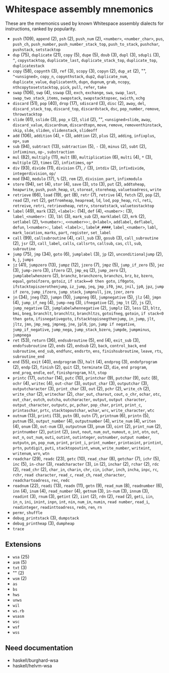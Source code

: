 # Whitespace assembly mnemonics

<!-- Generated by tools/generate_assembly.jq; DO NOT EDIT. -->

These are the mnemonics used by known Whitespace assembly dialects for
instructions, ranked by popularity.

- `push` (109), `append` (2), `psh` (2), `push_num` (2), `<number>`, `<number_char>`, `pus`, `push_ch`, `push_number`, `push_number_stack_top`, `push_to_stack`, `pushchar`, `pushstack`, `setstacktop`
- `dup` (75), `duplicate` (21), `copy` (5), `dupe` (5), `doub` (3), `dupl` (3), `sdupli` (3), `^`, `copystacktop`, `duplicate_last`, `duplicate_stack_top`, `duplicate_top`, `duplicatestack`
- `copy` (58), `copynth` (3), `ref` (3), `scopy` (3), `copyn` (2), `dup_at` (2), "", `^<unsigned>`, `copy_n`, `copynthstack`, `dup2`, `duplicate_num`, `duplicate_value`, `duplicatenth`, `dupn`, `dupnum`, `grab`, `ncopy`, `nthcopytosetstacktop`, `pick`, `pull`, `refer`, `take`
- `swap` (106), `swp` (4), `sswap` (3), `exch`, `exchange`, `swa`, `swap_last`, `swap_two_stack_items`, `swapstack`, `swapstacktopsec`, `swicth`, `xchg`
- `discard` (51), `pop` (40), `drop` (17), `sdiscard` (3), `disc` (2), `away`, `del`, `discard_stack_top`, `discard_top`, `discardstack`, `dsc`, `pop_number`, `remove`, `throwstacktop`
- `slide` (61), `sslide` (3), `pop_x` (2), `slid` (2), "", `<unsigned>slide`, `away`, `discard_value`, `discardnum`, `discardtopn`, `move`, `remove`, `removenthinstack`, `skip`, `slde`, `sliden`, `slidenstack`, `slideoff`
- `add` (106), `addition` (4), `+` (3), `addtion` (2), `plus` (2), `adding`, `infixplus`, `op+`, `sum`
- `sub` (94), `subtract` (13), `subtraction` (5), `-` (3), `minus` (2), `subt` (2), `infixminus`, `op-`, `substraction`
- `mul` (82), `multiply` (11), `mult` (8), `multiplication` (6), `multi` (4), `*` (3), `multiple` (2), `times` (2), `infixtimes`, `op*`
- `div` (93), `divide` (11), `division` (7), `/` (3), `intdiv` (2), `infixdivide`, `integerdivision`, `op/`
- `mod` (94), `modulo` (17), `%` (2), `rem` (2), `division_part`, `infixmodulo`
- `store` (94), `set` (4), `stor` (4), `save` (3), `sto` (3), `put` (2), `addtoheap`, `heapwrite`, `push`, `push_heap`, `st`, `storeat`, `storeheap`, `valuetoadress`, `write`
- `retrieve` (66), `load` (19), `get` (8), `retr` (7), `retrive` (4), `fetch` (2), `pop` (2), `read` (2), `ret` (2), `getfromheap`, `heapread`, `ld`, `lod`, `pop_heap`, `rcl`, `reti`, `retreive`, `retri`, `retrieveheap`, `retrv`, `storeatstack`, `valuetostacktop`
- `label` (49), `mark` (32), `<label>:` (14), `def` (4), `<number>:` (3), `label_<number>:` (3), `lbl` (3), `mark_sub` (2), `marklabel` (2), `mrk` (2), `setlabel` (2), `%<number>:`, `<<number>>:`, `@<label>`, `addlabel`, `deflabel`, `defun`, `l<number>:`, `label <label>:`, `label#_####`, `label_<number>`, `labl`, `mark_location`, `marks`, `part`, `register`, `set_label`
- `call` (99), `callsubroutine` (4), `call_sub` (3), `gosub` (3), `call_subroutine` (2), `jsr` (2), `call_label`, `calls`, `callsrtn`, `callsub`, `cas`, `cll`, `sub`, `subroutine`
- `jump` (75), `jmp` (34), `goto` (6), `jumplabel` (3), `jp` (2), `unconditionaljump` (2), `b`, `j`, `jumps`
- `jz` (41), `jumpzero` (13), `jumpz` (12), `jzero` (7), `jmpz` (5), `jump_if_zero` (5), `jez` (3), `jump-zero` (3), `ifzero` (2), `jmp_eq` (2), `jump_zero` (2), `jumplabelwhenzero` (2), `branchz`, `branchzero`, `branchzs`, `brz`, `bz`, `bzero`, `equal`, `gotoifzero`, `gotoiz`, `if stack==0 then goto`, `if0goto`, `ifstacktopiszerothenjump`, `iz_jump`, `jeq`, `jmp_if0`, `jmz`, `jnil`, `jp0`, `jpz`, `jump if zero`, `jump_ifzero`, `jump_stack`, `jumpnull`, `jze`, `jzer`, `zero`
- `jn` (34), `jneg` (12), `jumpn` (10), `jumpneg` (6), `jumpnegative` (5), `jlz` (4), `jmpn` (4), `jump_if_neg` (4), `jump-neg` (3), `ifnegative` (2), `jmp_lt` (2), `js` (2), `jump_negative` (2), `jumplabelwhennegative` (2), `jumplz` (2), `less` (2), `bltz`, `bmi`, `bneg`, `branchlt`, `branchltz`, `branchltzs`, `gotoifneg`, `gotoin`, `if stack<0 then goto`, `ifisnegativegoto`, `ifstacktopisnegthenjump`, `in_jump`, `jlt`, `jltz`, `jmn`, `jmp_neg`, `jmpneg`, `jne`, `jpl0`, `jpn`, `jump if negative`, `jump_if_negative`, `jump_nega`, `jump_stack_bzero`, `jumpde`, `jumpminus`, `jumpnega`
- `ret` (53), `return` (36), `endsubroutine` (5), `end` (4), `exit_sub` (3), `endofsubroutine` (2), `ends` (2), `endsub` (2), `back`, `control_back`, `end subroutine`, `end_sub`, `endfunc`, `endsrtn`, `ens`, `finishsubroutine`, `leave`, `rts`, `subroutine_end`
- `end` (55), `exit` (40), `endprogram` (5), `halt` (4), `endprog` (3), `endofprogram` (2), `endp` (2), `finish` (2), `quit` (2), `terminate` (2), `die`, `end program`, `end_prog`, `endle`, `eof`, `finishprogram`, `hlt`, `stop`
- `printc` (17), `outchar` (14), `putc` (10), `printchar` (9), `putchar` (9), `outc` (8), `ochr` (4), `writec` (4), `out-char` (3), `output_char` (3), `outputchar` (3), `outputcharacter` (3), `print_char` (3), `out` (2), `pchr` (2), `write_ch` (2), `write_char` (2), `writechar` (2), `char_out`, `charout`, `cout`, `o_chr`, `ochar`, `otc`, `out_char`, `outch`, `outcha`, `outcharacter`, `output`, `output character`, `output_character`, `outputc`, `pc`, `pchar`, `pop_char`, `print`, `print_c`, `printaschar`, `prtc`, `stacktopoutchar`, `wchar`, `wrc`, `write_character`, `wtc`
- `outnum` (13), `printi` (13), `putn` (8), `outn` (7), `printnum` (6), `printn` (5), `putnum` (5), `output_number` (4), `outputnumber` (4), `write_num` (4), `writen` (4), `onum` (3), `out-num` (3), `outputnum` (3), `pnum` (3), `oint` (2), `print_num` (2), `printnumber` (2), `putint` (2), `iout`, `nout`, `num_out`, `numout`, `o_int`, `otn`, `out`, `out_n`, `out_num`, `outi`, `outint`, `outinteger`, `outnumber`, `output number`, `outputn`, `pn`, `pop_num`, `print`, `print_i`, `print_number`, `printasint`, `printint`, `prtn`, `putdigit`, `puti`, `stacktopoutint`, `wnum`, `write_number`, `writeint`, `writenum`, `wrn`, `wtn`
- `readchar` (29), `readc` (23), `getc` (10), `read_char` (8), `getchar` (7), `ichr` (5), `inc` (5), `in-char` (3), `readcharacter` (3), `in` (2), `inchar` (2), `rchar` (2), `rdc` (2), `read_chr` (2), `char_in`, `charin`, `chr`, `cin`, `ichar`, `inch`, `incha`, `inpc`, `rc`, `rchr`, `read character`, `read_c`, `read_ch`, `read_character`, `readchartoadress`, `rec`, `redc`
- `readnum` (22), `readi` (13), `readn` (11), `getn` (9), `read_num` (8), `readnumber` (6), `inn` (4), `inum` (4), `read_number` (4), `getnum` (3), `in-num` (3), `innum` (3), `readint` (3), `rnum` (3), `getint` (2), `iint` (2), `rdn` (2), `read` (2), `geti`, `iin`, `in_n`, `ini`, `inint`, `inpn`, `int`, `nin`, `num_in`, `numin`, `read number`, `read_i`, `readinteger`, `readinttoadress`, `redn`, `ren`, `rn`
- `permr`, `shuffle`
- `debug_printstack` (3), `dumpstack`
- `debug_printheap` (3), `dumpheap`
- `trace`

## Extensions

- `wsa` (25)
- `asm` (5)
- `txt` (3)
- "" (2)
- `wsm` (2)
- `as`
- `bs`
- `hws`
- `unws`
- `wil`
- `ws.rb`
- `wsasm`
- `wsc`
- `wsf`
- `wss`

## Need documentation

- haskell/burghard-wsa
- haskell/helvm-wsa
